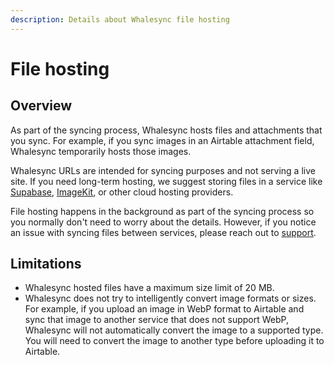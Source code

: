 ```yaml
---
description: Details about Whalesync file hosting
---
```


# File hosting

## Overview

As part of the syncing process, Whalesync hosts files and attachments that you sync. For example, if you sync images in an Airtable attachment field, Whalesync temporarily hosts those images.

Whalesync URLs are intended for syncing purposes and not serving a live site. If you need long-term hosting, we suggest storing files in a service like [Supabase](https://supabase.com/docs/guides/storage), [ImageKit](https://imagekit.io/), or other cloud hosting providers.

File hosting happens in the background as part of the syncing process so you normally don't need to worry about the details. However, if you notice an issue with syncing files between services, please reach out to [support](../../resources/support/).

## Limitations

* Whalesync hosted files have a maximum size limit of 20 MB.
* Whalesync does not try to intelligently convert image formats or sizes. For example, if you upload an image in WebP format to Airtable and sync that image to another service that does not support WebP, Whalesync will not automatically convert the image to a supported type. You will need to convert the image to another type before uploading it to Airtable.
